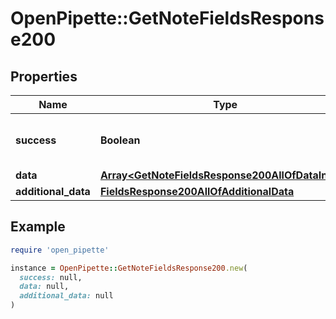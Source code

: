 # OpenPipette::GetNoteFieldsResponse200

## Properties

| Name | Type | Description | Notes |
| ---- | ---- | ----------- | ----- |
| **success** | **Boolean** | If the response is successful or not | [optional] |
| **data** | [**Array&lt;GetNoteFieldsResponse200AllOfDataInner&gt;**](GetNoteFieldsResponse200AllOfDataInner.md) |  | [optional] |
| **additional_data** | [**FieldsResponse200AllOfAdditionalData**](FieldsResponse200AllOfAdditionalData.md) |  | [optional] |

## Example

```ruby
require 'open_pipette'

instance = OpenPipette::GetNoteFieldsResponse200.new(
  success: null,
  data: null,
  additional_data: null
)
```

